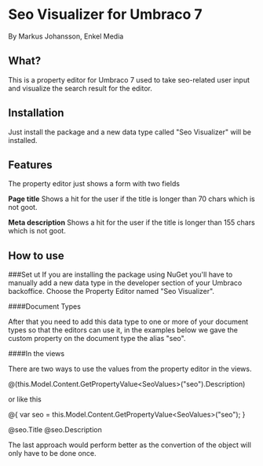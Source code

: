 
Seo Visualizer for Umbraco 7
============================

By Markus Johansson, Enkel Media

What?
-----
This is a property editor for Umbraco 7 used to take seo-related user input and visualize the search result for the editor.


Installation
------------
Just install the package and a new data type called "Seo Visualizer" will be installed.


Features
------------
The property editor just shows a form with two fields

**Page title**
Shows a hit for the user if the title is longer than 70 chars which is not goot.

**Meta description**
Shows a hit for the user if the title is longer than 155 chars which is not goot.


How to use
----------

###Set ut
If you are installing the package using NuGet you'll have to manually add a new data type in the developer section of your Umbraco backoffice. Choose the Property Editor named "Seo Visualizer".

####Document Types

After that you need to add this data type to one or more of your document types so that the editors can use it, in the examples below we gave the custom property on the document type the alias "seo".

####In the views

There are two ways to use the values from the property editor in the views.

@(this.Model.Content.GetPropertyValue&lt;SeoValues&gt;("seo").Description)

or like this

@{
  var seo = this.Model.Content.GetPropertyValue&lt;SeoValues&gt;("seo");
}

@seo.Title
@seo.Description

The last approach would perform better as the convertion of the object will only have to be done once.
